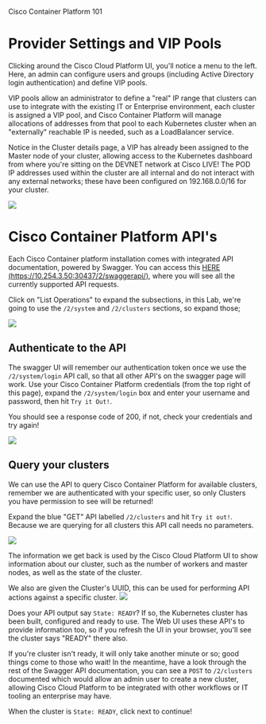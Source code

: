 Cisco Container Platform 101

# Provider Settings and VIP Pools

Clicking around the Cisco Cloud Platform UI, you'll notice a menu to the left.
Here, an admin can configure users and groups (including Active Directory login authentication) and define VIP pools.


VIP pools allow an administrator to define a "real" IP range that clusters can use to integrate with the existing IT or Enterprise environment, each cluster is assigned a VIP pool, and Cisco Container Platform will manage allocations of addresses from that pool to each Kubernetes cluster when an "externally" reachable IP is needed, such as a LoadBalancer service.

Notice in the Cluster details page, a VIP has already been assigned to the Master node of your cluster, allowing access to the Kubernetes dashboard from where you're sitting on the DEVNET network at Cisco LIVE! The POD IP addresses used within the cluster are all internal and do not interact with any external networks; these have been configured on 192.168.0.0/16 for your cluster.

![](/posts/files/CiscoContainerPlatform-101/assets/images/1234user-cpp-vippools.png)

# Cisco Container Platform API's

Each Cisco Container platform installation comes with integrated API documentation, powered by Swagger.
You can access this [HERE (https://10.254.3.50:30437/2/swaggerapi/)](https://10.254.3.50:30437/2/swaggerapi/), where you will see all the currently supported API requests.

Click on "List Operations" to expand the subsections, in this Lab, we're going to use the `/2/system` and `/2/clusters` sections, so expand those;

![](/posts/files/CiscoContainerPlatform-101/assets/images/expand_swagger_1.png)

## Authenticate to the API
The swagger UI will remember our authentication token once we use the `/2/system/login` API call, so that all other API's on the swagger page will work.
Use your Cisco Container Platform credentials (from the top right of this page), expand the `/2/system/login` box and enter your username and password, then hit `Try it Out!`.

You should see a response code of 200, if not, check your credentials and try again!

![](/posts/files/CiscoContainerPlatform-101/assets/images/swagger_cluster_login.png)

## Query your clusters
We can use the API to query Cisco Container Platform for available clusters, remember we are authenticated with your specific user, so only Clusters you have permission to see will be returned!

Expand the blue "GET" API labelled `/2/clusters` and hit `Try it out!`. Because we are querying for all clusters this API call needs no parameters.

![](/posts/files/CiscoContainerPlatform-101/assets/images/swagger_list_all_clusters.png)

The information we get back is used by the Cisco Cloud Platform UI to show information about our cluster, such as the number of workers and master nodes, as well as the state of the cluster.

We also are given the Cluster's UUID, this can be used for performing API actions against a specific cluster.
![](/posts/files/CiscoContainerPlatform-101/assets/images/swagger_cluster_uuid.png)

Does your API output say `State: READY`?
If so, the Kubernetes cluster has been built, configured and ready to use. The Web UI uses these API's to provide information too, so if you refresh the UI in your browser, you'll see the cluster says "READY" there also.

If you're cluster isn't ready, it will only take another minute or so; good things come to those who wait!
In the meantime, have a look through the rest of the Swagger API documentation, you can see a `POST` to `/2/clusters` documented which would allow an admin user to create a new cluster, allowing Cisco Cloud Platform to be integrated with other workflows or IT tooling an enterprise may have.

When the cluster is `State: READY`, click next to continue!
